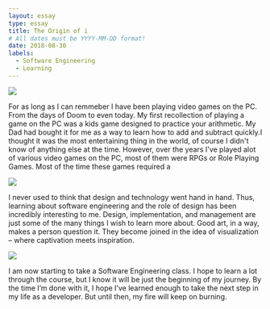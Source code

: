 ```yaml
---
layout: essay
type: essay
title: The Origin of i
# All dates must be YYYY-MM-DD format!
date: 2018-08-30
labels:
  - Software Engineering
  - Learning
---
```


<img class="ui tiny left circular floated image" src="../images/paintbrushes.jpg">

For as long as I can remmeber I have been playing video games on the PC. From the days of Doom to even today. My first recollection of playing a game on the PC was a kids game designed to practice your arithmetic. My Dad had bought it for me as a way to learn how to add and subtract quickly.I thought it was the most entertaining thing in the world, of course I didn't know of anything else at the time. However, over the years I've played alot of various video games on the PC, most of them were RPGs or Role Playing Games. Most of the time these games required a 

<img class="ui tiny left circular floated image" src="../images/design-technology.jpg">

I never used to think that design and technology went hand in hand.  Thus, learning about software engineering and the role of design has been incredibly interesting to me. Design, implementation, and management are just some of the many things I wish to learn more about. Good art, in a way, makes a person question it. They become joined in the idea of visualization – where captivation meets inspiration.

<img class="ui tiny left circular floated image" src="../images/software-code.jpg">

I am now starting to take a Software Engineering class. I hope to learn a lot through the course, but I know it will be just the beginning of my journey. By the time I’m done with it, I hope I’ve learned enough to take the next step in my life as a developer. But until then, my fire will keep on burning.

